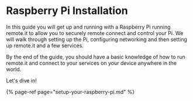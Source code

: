 # Raspberry Pi Installation

In this guide you will get up and running with a Raspberry Pi running remote.it to allow you to securely remote connect and control your Pi. We will walk through setting up the Pi, configuring networking and then setting up remote.it and a few services.

By the end of the guide, you should have a basic knowledge of how to run remote.it and connect to your services on your device anywhere in the world.

Let's dive in!

{% page-ref page="setup-your-raspberry-pi.md" %}

